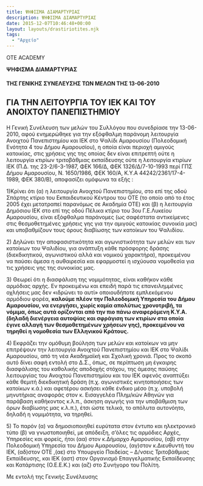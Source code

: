 ```yaml
---
title: ΨΗΦΙΣΜΑ ΔΙΑΜΑΡΤΥΡΙΑΣ
description: ΨΗΦΙΣΜΑ ΔΙΑΜΑΡΤΥΡΙΑΣ
date: 2015-12-07T10:46:48+00:00
layout: layouts/drastiriotites.njk
tags:
  - "Αρχείο"
---
```


OTE ACADEMY

<!-- excerpt -->

**ΨΗΦΙΣΜΑ ΔΙΑΜΑΡΤΥΡΙΑΣ**

#### ΤΗΣ ΓΕΝΙΚΗΣ ΣΥΝΕΛΕΥΣΗΣ ΤΩΝ ΜΕΛΩΝ ΤΗΣ 13-06-2010

## ΓΙΑ ΤΗΝ ΛΕΙΤΟΥΡΓΙΑ ΤΟΥ ΙΕΚ ΚΑΙ ΤΟΥ ΑΝΟΙΧΤΟΥ ΠΑΝΕΠΙΣΤΗΜΙΟΥ

####

Η Γενική Συνέλευση των μελών του Συλλόγου που συνεδρίασε την 13-06-2010, αφού ενημερώθηκε για την εξόφθαλμη παράνομη λειτουργία Ανοιχτού Πανεπιστημίου και ΙΕΚ στο Ψαλίδι Αμαρουσίου (Πολεοδομική Ενότητα 4 του Δήμου Αμαρουσίου), η οποία είναι περιοχή αμιγούς κατοικίας, στις χρήσεις γης της οποίας δεν είναι επιτρεπτή ούτε η λειτουργία κτιρίων τριτοβάθμιας εκπαίδευσης ούτε η λειτουργία κτιρίων ΙΕΚ (Π.Δ. της 23-2/6-3-1987, ΦΕΚ 166/Δ, ΦΕΚ 1326/Δ/7-10-1993 περί ΓΠΣ Δήμου Αμαρουσίου, Ν. 1650/1986, ΦΕΚ 160/Α, Κ.Υ.Α 44242/2361/17-4-1989, ΦΕΚ 380/Β), αποφασίζει ομόφωνα τα εξής :

1)Κρίνει ότι (α) η λειτουργία Ανοιχτού Πανεπιστημίου, στο επί της οδού Σπάρτης κτίριο του Εκπαιδευτικού Κέντρου του ΟΤΕ (το οποίο από το έτος 2005 έχει μετατραπεί παρανόμως σε Ακαδημία ΟΤΕ) και (β) η λειτουργία Δημόσιου ΙΕΚ στο επί της οδού Πέλικα κτίριο του 3ου Γ.Ε.Λυκείου Αμαρουσίου, είναι εξόφθαλμα παράνομες (ως σαφέστατα αντικείμενες στις θεσμοθετημένες χρήσεις γης για την αμιγούς κατοικίας συνοικία μας) και υποβαθμίζουν τους όρους διαβίωσης των κατοίκων του Ψαλιδίου.

2\) Δηλώνει την αποφασιστικότητα και αγωνιστικότητα των μελών και των κατοίκων του Ψαλιδίου, για ανάπτυξη κάθε πρόσφορης δράσης (διεκδικητικού, αγωνιστικού αλλά και νομικού χαρακτήρα), προκειμένου να παύσει άμεσα η αυθαιρεσία και εφαρμοστεί η ισχύουσα νομοθεσία για τις χρήσεις γης της συνοικίας μας.

3\) Θεωρεί ότι η διασφάλιση της νομιμότητας, είναι καθήκον κάθε αρμόδιας αρχής. Εν προκειμένω και επειδή παρά τις επανειλημμένες οχλήσεις μας δεν «ιδρώνει το αυτί» οποιουδήποτε εμπλεκόμενου αρμόδιου φορέα, **καλούμε πλέον την Πολεοδομική Υπηρεσία του Δήμου Αμαρουσίου, να ενεργήσει, χωρίς καμία απολύτως χρονοτριβή, τα νόμιμα, όπως αυτά ορίζονται από την πιο πάνω αναφερόμενη Κ.Υ.Α. (δηλαδή διενέργεια αυτοψίας και σφράγιση των κτιρίων στα οποία έγινε αλλαγή των θεσμοθετημένων χρήσεων γης), προκειμένου να τηρηθεί η νομοθεσία των Ελληνικού Κράτους.**

4\) Εκφράζει την ομόθυμη βούληση των μελών και κατοίκων να μην επιτρέψουν την λειτουργία Ανοιχτού Πανεπιστημίου και ΙΕΚ στο Ψαλίδι Αμαρουσίου, από τη νέα Ακαδημαϊκή και Σχολική χρονιά. Προς το σκοπό αυτό δίνει σαφή εντολή στο Δ.Σ., όπως, σε περίπτωση μη έγκαιρης διασφάλισης του καθολικής αποδοχής στόχου, της άμεσης παύσης λειτουργίας του Ανοιχτού Πανεπιστημίου και του ΙΕΚ αφενός αναπτύξει κάθε θεμιτή διεκδικητική δράση (π.χ. αγωνιστικές κινητοποιήσεις των κατοίκων κ.ά.) και αφετέρου ασκήσει κάθε ένδικο μέσο (π.χ. υποβολή μηνυτήριας αναφοράς στον κ. Εισαγγελέα Πλημ/κών Αθηνών για παράβαση καθήκοντος κ.λ.π., άσκηση αγωγής για την υποβάθμιση των όρων διαβίωσης μας κ.λ.π.), έτσι ώστε τελικά, το απόλυτα αυτονόητο, δηλαδή η νομιμότητα, να τηρηθεί.

5\) Το παρόν (α) να δημοσιοποιηθεί ευρύτατα στον έντυπο και ηλεκτρονικό τύπο (β) να γνωστοποιηθεί, με απόδειξη, σ’όλες τις αρμόδιες Αρχές, Υπηρεσίες και φορείς, ήτοι (αα) στον κ.Δήμαρχο Αμαρουσίου, (αβ) στην Πολεοδομική Υπηρεσία του Δήμου Αμαρουσίου, (αγ)στον κ.Διευθυντή του ΙΕΚ, (αδ)στον ΟΤΕ ,(αε) στο Υπουργείο Παιδείας – Δ/νσεις Τριτοβάθμιας Εκπαίδευσης, και ΙΕΚ (αστ) στον Οργανισμό Επαγγελματικής Εκπαίδευσης και Κατάρτισης (Ο.Ε.Ε.Κ.) και (αζ) στο Συνήγορο του Πολίτη.

Με εντολή της Γενικής Συνέλευσης
